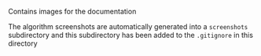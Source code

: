 Contains images for the documentation

The algorithm screenshots are automatically generated into a `screenshots` subdirectory and this subdirectory has been added to the `.gitignore` in this directory
